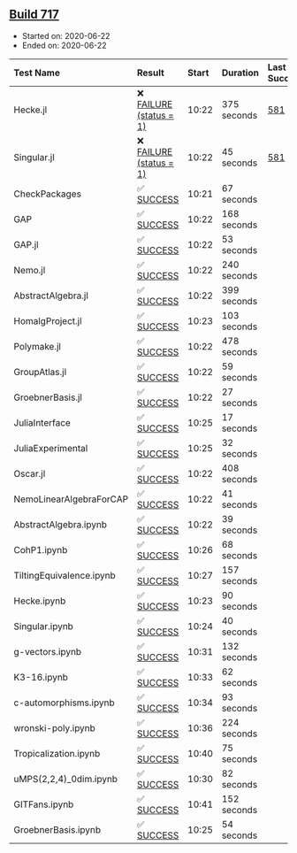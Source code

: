 ## [Build 717](https://oscarci.mathematik.uni-kl.de/job/oscar-julia-1.4/717/)

* Started on: 2020-06-22
* Ended on: 2020-06-22

| Test Name    | Result | Start | Duration | Last Success | First Failure |
|:-------------|:-------|:------|:---------|:-------------|:--------------|
| Hecke.jl | ❌ [FAILURE (status = 1)](https://oscarci.mathematik.uni-kl.de/job/oscar-julia-1.4/717/artifact/logs/build-717/Hecke.jl.log) | 10:22 | 375 seconds | [581](https://oscarci.mathematik.uni-kl.de/job/oscar-julia-1.4/581/) | [582](https://oscarci.mathematik.uni-kl.de/job/oscar-julia-1.4/582/) |
| Singular.jl | ❌ [FAILURE (status = 1)](https://oscarci.mathematik.uni-kl.de/job/oscar-julia-1.4/717/artifact/logs/build-717/Singular.jl.log) | 10:22 | 45 seconds | [581](https://oscarci.mathematik.uni-kl.de/job/oscar-julia-1.4/581/) | [582](https://oscarci.mathematik.uni-kl.de/job/oscar-julia-1.4/582/) |
| CheckPackages | ✅ [SUCCESS](https://oscarci.mathematik.uni-kl.de/job/oscar-julia-1.4/717/artifact/logs/build-717/CheckPackages.log) | 10:21 | 67 seconds |  |  |
| GAP | ✅ [SUCCESS](https://oscarci.mathematik.uni-kl.de/job/oscar-julia-1.4/717/artifact/logs/build-717/GAP.log) | 10:22 | 168 seconds |  |  |
| GAP.jl | ✅ [SUCCESS](https://oscarci.mathematik.uni-kl.de/job/oscar-julia-1.4/717/artifact/logs/build-717/GAP.jl.log) | 10:22 | 53 seconds |  |  |
| Nemo.jl | ✅ [SUCCESS](https://oscarci.mathematik.uni-kl.de/job/oscar-julia-1.4/717/artifact/logs/build-717/Nemo.jl.log) | 10:22 | 240 seconds |  |  |
| AbstractAlgebra.jl | ✅ [SUCCESS](https://oscarci.mathematik.uni-kl.de/job/oscar-julia-1.4/717/artifact/logs/build-717/AbstractAlgebra.jl.log) | 10:22 | 399 seconds |  |  |
| HomalgProject.jl | ✅ [SUCCESS](https://oscarci.mathematik.uni-kl.de/job/oscar-julia-1.4/717/artifact/logs/build-717/HomalgProject.jl.log) | 10:23 | 103 seconds |  |  |
| Polymake.jl | ✅ [SUCCESS](https://oscarci.mathematik.uni-kl.de/job/oscar-julia-1.4/717/artifact/logs/build-717/Polymake.jl.log) | 10:22 | 478 seconds |  |  |
| GroupAtlas.jl | ✅ [SUCCESS](https://oscarci.mathematik.uni-kl.de/job/oscar-julia-1.4/717/artifact/logs/build-717/GroupAtlas.jl.log) | 10:22 | 59 seconds |  |  |
| GroebnerBasis.jl | ✅ [SUCCESS](https://oscarci.mathematik.uni-kl.de/job/oscar-julia-1.4/717/artifact/logs/build-717/GroebnerBasis.jl.log) | 10:22 | 27 seconds |  |  |
| JuliaInterface | ✅ [SUCCESS](https://oscarci.mathematik.uni-kl.de/job/oscar-julia-1.4/717/artifact/logs/build-717/JuliaInterface.log) | 10:25 | 17 seconds |  |  |
| JuliaExperimental | ✅ [SUCCESS](https://oscarci.mathematik.uni-kl.de/job/oscar-julia-1.4/717/artifact/logs/build-717/JuliaExperimental.log) | 10:25 | 32 seconds |  |  |
| Oscar.jl | ✅ [SUCCESS](https://oscarci.mathematik.uni-kl.de/job/oscar-julia-1.4/717/artifact/logs/build-717/Oscar.jl.log) | 10:22 | 408 seconds |  |  |
| NemoLinearAlgebraForCAP | ✅ [SUCCESS](https://oscarci.mathematik.uni-kl.de/job/oscar-julia-1.4/717/artifact/logs/build-717/NemoLinearAlgebraForCAP.log) | 10:22 | 41 seconds |  |  |
| AbstractAlgebra.ipynb | ✅ [SUCCESS](https://oscarci.mathematik.uni-kl.de/job/oscar-julia-1.4/717/artifact/logs/build-717/AbstractAlgebra.ipynb.log) | 10:22 | 39 seconds |  |  |
| CohP1.ipynb | ✅ [SUCCESS](https://oscarci.mathematik.uni-kl.de/job/oscar-julia-1.4/717/artifact/logs/build-717/CohP1.ipynb.log) | 10:26 | 68 seconds |  |  |
| TiltingEquivalence.ipynb | ✅ [SUCCESS](https://oscarci.mathematik.uni-kl.de/job/oscar-julia-1.4/717/artifact/logs/build-717/TiltingEquivalence.ipynb.log) | 10:27 | 157 seconds |  |  |
| Hecke.ipynb | ✅ [SUCCESS](https://oscarci.mathematik.uni-kl.de/job/oscar-julia-1.4/717/artifact/logs/build-717/Hecke.ipynb.log) | 10:23 | 90 seconds |  |  |
| Singular.ipynb | ✅ [SUCCESS](https://oscarci.mathematik.uni-kl.de/job/oscar-julia-1.4/717/artifact/logs/build-717/Singular.ipynb.log) | 10:24 | 40 seconds |  |  |
| g-vectors.ipynb | ✅ [SUCCESS](https://oscarci.mathematik.uni-kl.de/job/oscar-julia-1.4/717/artifact/logs/build-717/g-vectors.ipynb.log) | 10:31 | 132 seconds |  |  |
| K3-16.ipynb | ✅ [SUCCESS](https://oscarci.mathematik.uni-kl.de/job/oscar-julia-1.4/717/artifact/logs/build-717/K3-16.ipynb.log) | 10:33 | 62 seconds |  |  |
| c-automorphisms.ipynb | ✅ [SUCCESS](https://oscarci.mathematik.uni-kl.de/job/oscar-julia-1.4/717/artifact/logs/build-717/c-automorphisms.ipynb.log) | 10:34 | 93 seconds |  |  |
| wronski-poly.ipynb | ✅ [SUCCESS](https://oscarci.mathematik.uni-kl.de/job/oscar-julia-1.4/717/artifact/logs/build-717/wronski-poly.ipynb.log) | 10:36 | 224 seconds |  |  |
| Tropicalization.ipynb | ✅ [SUCCESS](https://oscarci.mathematik.uni-kl.de/job/oscar-julia-1.4/717/artifact/logs/build-717/Tropicalization.ipynb.log) | 10:40 | 75 seconds |  |  |
| uMPS(2,2,4)_0dim.ipynb | ✅ [SUCCESS](https://oscarci.mathematik.uni-kl.de/job/oscar-julia-1.4/717/artifact/logs/build-717/uMPS-2-2-4-_0dim.ipynb.log) | 10:30 | 82 seconds |  |  |
| GITFans.ipynb | ✅ [SUCCESS](https://oscarci.mathematik.uni-kl.de/job/oscar-julia-1.4/717/artifact/logs/build-717/GITFans.ipynb.log) | 10:41 | 152 seconds |  |  |
| GroebnerBasis.ipynb | ✅ [SUCCESS](https://oscarci.mathematik.uni-kl.de/job/oscar-julia-1.4/717/artifact/logs/build-717/GroebnerBasis.ipynb.log) | 10:25 | 54 seconds |  |  |
